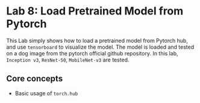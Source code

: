# Lab 8: Load Pretrained Model from Pytorch

This Lab simply shows how to load a pretrained model from Pytorch hub, and use `tensorboard` to visualize the model. 
The model is loaded and tested on a dog image from the pytorch official github repository.
In this lab, `Inception v3`, `ResNet-50`, `MobileNet-v3` are tested.

## Core concepts
* Basic usage of `torch.hub`


